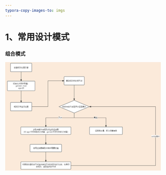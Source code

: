 ```yaml
---
typora-copy-images-to: imgs
---
```


# 1、常用设计模式





### 组合模式





![1696226398688](imgs/1696226398688.png)

